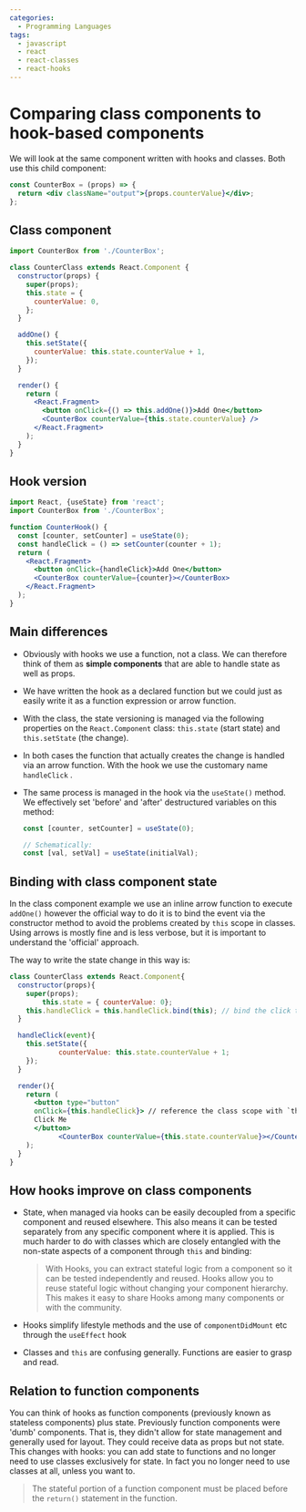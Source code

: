 ```yaml
---
categories:
  - Programming Languages
tags:
  - javascript
  - react
  - react-classes
  - react-hooks
---
```


# Comparing class components to hook-based components

We will look at the same component written with hooks and classes. Both use this child component:

```jsx
const CounterBox = (props) => {
  return <div className="output">{props.counterValue}</div>;
};
```

## Class component

```jsx
import CounterBox from './CounterBox';

class CounterClass extends React.Component {
  constructor(props) {
    super(props);
    this.state = {
      counterValue: 0,
    };
  }

  addOne() {
    this.setState({
      counterValue: this.state.counterValue + 1,
    });
  }

  render() {
    return (
      <React.Fragment>
        <button onClick={() => this.addOne()}>Add One</button>
        <CounterBox counterValue={this.state.counterValue} />
      </React.Fragment>
    );
  }
}
```

## Hook version

```jsx
import React, {useState} from 'react';
import CounterBox from './CounterBox';

function CounterHook() {
  const [counter, setCounter] = useState(0);
  const handleClick = () => setCounter(counter + 1);
  return (
    <React.Fragment>
      <button onClick={handleClick}>Add One</button>
      <CounterBox counterValue={counter}></CounterBox>
    </React.Fragment>
  );
}
```

## Main differences

- Obviously with hooks we use a function, not a class. We can therefore think of them as **simple components** that are able to handle state as well as props.
- We have written the hook as a declared function but we could just as easily write it as a function expression or arrow function.
- With the class, the state versioning is managed via the following properties on the `React.Component` class: `this.state` (start state) and `this.setState` (the change).
- In both cases the function that actually creates the change is handled via an arrow function. With the hook we use the customary name `handleClick` .

- The same process is managed in the hook via the `useState()` method. We effectively set 'before' and 'after' destructured variables on this method:

  ```jsx
  const [counter, setCounter] = useState(0);

  // Schematically:
  const [val, setVal] = useState(initialVal);
  ```

## Binding with class component state

In the class component example we use an inline arrow function to execute `addOne()` however the official way to do it is to bind the event via the constructor method to avoid the problems created by `this` scope in classes. Using arrows is mostly fine and is less verbose, but it is important to understand the 'official' approach.

The way to write the state change in this way is:

```jsx
class CounterClass extends React.Component{
  constructor(props){
    super(props);
		this.state = { counterValue: 0};
    this.handleClick = this.handleClick.bind(this); // bind the click to the class scope
  }

  handleClick(event){
    this.setState({
            counterValue: this.state.counterValue + 1;
    });
  }

  render(){
    return (
      <button type="button"
      onClick={this.handleClick}> // reference the class scope with `this`
      Click Me
      </button>
			<CounterBox counterValue={this.state.counterValue}></CounterBox>
    );
  }
}
```

## How hooks improve on class components

- State, when managed via hooks can be easily decoupled from a specific component and reused elsewhere. This also means it can be tested separately from any specific component where it is applied. This is much harder to do with classes which are closely entangled with the non-state aspects of a component through `this` and binding:

  > With Hooks, you can extract stateful logic from a component so it can be tested independently and reused. Hooks allow you to reuse stateful logic without changing your component hierarchy. This makes it easy to share Hooks among many components or with the community.

- Hooks simplify lifestyle methods and the use of `componentDidMount` etc through the `useEffect` hook
- Classes and `this` are confusing generally. Functions are easier to grasp and read.

## Relation to function components

You can think of hooks as function components (previously known as stateless components) plus state. Previously function components were 'dumb' components. That is, they didn't allow for state management and generally used for layout. They could receive data as props but not state. This changes with hooks: you can add state to functions and no longer need to use classes exclusively for state. In fact you no longer need to use classes at all, unless you want to.

> The stateful portion of a function component must be placed before the `return()` statement in the function.
